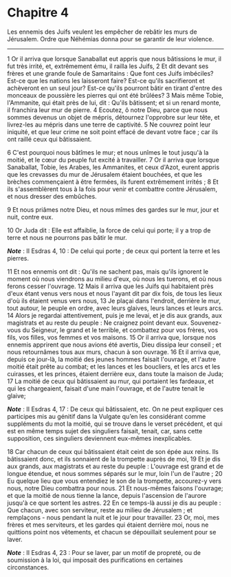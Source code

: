 # Chapitre 4

Les ennemis des Juifs veulent les empêcher de rebâtir les murs de Jérusalem.
Ordre que Néhémias donna pour se garantir de leur violence.

***

1 Or il arriva que lorsque Sanaballat eut appris que nous bâtissions le mur, il fut très irrité, et, extrêmement ému, il railla les Juifs, 2 Et dit devant ses frères et une grande foule de Samaritains : Que font ces Juifs imbéciles? Est-ce que les nations les laisseront faire? Est-ce qu'ils sacrifieront et achèveront en un seul jour? Est-ce qu'ils pourront bâtir en tirant d'entre des monceaux de poussière les pierres qui ont été brûlées? 3 Mais même Tobie, l'Ammanite, qui était près de lui, dit : Qu'ils bâtissent; et si un renard monte, il franchira leur mur de pierre. 4 Ecoutez, ô notre Dieu, parce que nous sommes devenus un objet de mépris, détournez l'opprobre sur leur tête, et livrez-les au mépris dans une terre de captivité. 5 Ne couvrez point leur iniquité, et que leur crime ne soit point effacé de devant votre face ; car ils ont raillé ceux qui bâtissaient.


6 C'est pourquoi nous bâtîmes le mur; et nous unîmes le tout jusqu'à la moitié, et le cœur du peuple fut excité à travailler. 7 Or il arriva que lorsque Sanaballat, Tobie, les Arabes, les Ammanites, et ceux d'Azot, eurent appris que les crevasses du mur de Jérusalem étaient bouchées, et que les brèches commençaient à être fermées, ils furent extrêmement irrités ; 8 Et ils s'assemblèrent tous à la fois pour venir et combattre contre Jérusalem, et nous dresser des embûches.


9 Et nous priâmes notre Dieu, et nous mîmes des gardes sur le mur, jour et nuit, contre eux.


10 Or Juda dit : Elle est affaiblie, la force de celui qui porte; il y a trop de terre et nous ne pourrons pas bâtir le mur.

***Note*** :  II Esdras 4, 10 : De celui qui porte ; de ceux qui portent la terre et les pierres.

11 Et nos ennemis ont dit : Qu'ils ne sachent pas, mais qu'ils ignorent le moment où nous viendrons au milieu d'eux, où nous les tuerons, et où nous ferons cesser l'ouvrage. 12 Mais il arriva que les Juifs qui habitaient près d'eux étant venus vers nous et nous l'ayant dit par dix fois, de tous les lieux d'où ils étaient venus vers nous, 13 Je plaçai dans l'endroit, derrière le mur, tout autour, le peuple en ordre, avec leurs glaives, leurs lances et leurs arcs. 14 Alors je regardai attentivement, puis je me levai, et je dis aux grands, aux magistrats et au reste du peuple : Ne craignez point devant eux. Souvenez-vous du Seigneur, le grand et le terrible, et combattez pour vos frères, vos fils, vos filles, vos femmes et vos maisons. 15 Or il arriva que, lorsque nos ennemis apprirent que nous avions été avertis, Dieu dissipa leur conseil ; et nous retournâmes tous aux murs, chacun à son ouvrage. 16 Et il arriva que, depuis ce jour-là, la moitié des jeunes hommes faisait l'ouvrage, et l'autre moitié était prête au
combat; et les lances et les boucliers, et les arcs et les cuirasses, et les princes, étaient derrière eux, dans toute la maison de Juda; 17 La moitié de ceux qui bâtissaient au mur, qui portaient les fardeaux, et qui les chargeaient, faisait d'une main l'ouvrage, et de l'autre tenait le glaive;

***Note*** :  II Esdras 4, 17 : De ceux qui bâtissaient, etc. On ne peut expliquer ces participes mis au génitif dans la Vulgate qu’en les considérant comme suppléments du mot la moitié, qui se trouve dans le verset précédent, et qui est en même temps sujet des singuliers faisait, tenait, car, sans cette supposition, ces singuliers deviennent eux-mêmes inexplicables.

18 Car chacun de ceux qui bâtissaient était ceint de son épée aux reins. Ils bâtissaient donc, et ils sonnaient de la trompette auprès de moi, 19 Et je dis aux grands, aux magistrats et au reste du peuple : L'ouvrage est grand et de longue étendue, et nous sommes séparés sur le mur, loin l'un de l'autre ; 20 Eu quelque lieu que vous entendiez le son de la trompette, accourez-y vers nous, notre Dieu combattra pour nous. 21 Et nous-mêmes faisons l'ouvrage; et que la moitié de nous tienne la lance, depuis l'ascension de l'aurore jusqu'à ce que sortent les astres. 22 En ce temps-là aussi je dis au peuple : Que chacun, avec son serviteur, reste au milieu de Jérusalem ; et remplaçons - nous pendant la nuit et le jour pour travailler. 23 Or, moi, mes frères et mes serviteurs, et les gardes qui étaient derrière moi, nous ne quittions point nos vêtements, et chacun se dépouillait seulement pour se laver.

***Note*** :  II Esdras 4, 23 : Pour se laver, par un motif de propreté, ou de soumission à la loi, qui imposait des purifications en certaines circonstances.

